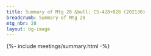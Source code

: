 ```yaml
---
title: Summary of Mtg 28 &bull; CS-428+828 (202130)
breadcrumb: Summary of Mtg 28
mtg_nbr: 28
layout: bg-image
---
```


{%- include meetings/summary.html -%}
